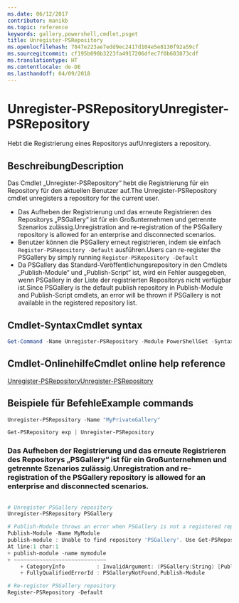 ```yaml
---
ms.date: 06/12/2017
contributor: manikb
ms.topic: reference
keywords: gallery,powershell,cmdlet,psget
title: Unregister-PSRepository
ms.openlocfilehash: 7847e223ae7edd9ec2417d104e5e8130f92a59cf
ms.sourcegitcommit: cf195b090b3223fa4917206dfec7f0b603873cdf
ms.translationtype: HT
ms.contentlocale: de-DE
ms.lasthandoff: 04/09/2018
---
```

# <a name="unregister-psrepository"></a><span data-ttu-id="97f6a-103">Unregister-PSRepository</span><span class="sxs-lookup"><span data-stu-id="97f6a-103">Unregister-PSRepository</span></span>

<span data-ttu-id="97f6a-104">Hebt die Registrierung eines Repositorys auf</span><span class="sxs-lookup"><span data-stu-id="97f6a-104">Unregisters a repository.</span></span>

## <a name="description"></a><span data-ttu-id="97f6a-105">Beschreibung</span><span class="sxs-lookup"><span data-stu-id="97f6a-105">Description</span></span>

<span data-ttu-id="97f6a-106">Das Cmdlet „Unregister-PSRepository“ hebt die Registrierung für ein Repository für den aktuellen Benutzer auf.</span><span class="sxs-lookup"><span data-stu-id="97f6a-106">The Unregister-PSRepository cmdlet unregisters a repository for the current user.</span></span>
- <span data-ttu-id="97f6a-107">Das Aufheben der Registrierung und das erneute Registrieren des Repositorys „PSGallery“ ist für ein Großunternehmen und getrennte Szenarios zulässig.</span><span class="sxs-lookup"><span data-stu-id="97f6a-107">Unregistration and re-registration of the PSGallery repository is allowed for an enterprise and disconnected scenarios.</span></span>
- <span data-ttu-id="97f6a-108">Benutzer können die PSGallery erneut registrieren, indem sie einfach `Register-PSRepository -Default` ausführen.</span><span class="sxs-lookup"><span data-stu-id="97f6a-108">Users can re-register the PSGallery by simply running `Register-PSRepository -Default`</span></span>
- <span data-ttu-id="97f6a-109">Da PSGallery das Standard-Veröffentlichungsrepository in den Cmdlets „Publish-Module“ und „Publish-Script“ ist, wird ein Fehler ausgegeben, wenn PSGallery in der Liste der registrierten Repositorys nicht verfügbar ist.</span><span class="sxs-lookup"><span data-stu-id="97f6a-109">Since PSGallery is the default publish repository in Publish-Module and Publish-Script cmdlets, an error will be thrown if PSGallery is not available in the registered repository list.</span></span>

## <a name="cmdlet-syntax"></a><span data-ttu-id="97f6a-110">Cmdlet-Syntax</span><span class="sxs-lookup"><span data-stu-id="97f6a-110">Cmdlet syntax</span></span>

```powershell
Get-Command -Name Unregister-PSRepository -Module PowerShellGet -Syntax
```
## <a name="cmdlet-online-help-reference"></a><span data-ttu-id="97f6a-111">Cmdlet-Onlinehilfe</span><span class="sxs-lookup"><span data-stu-id="97f6a-111">Cmdlet online help reference</span></span>

[<span data-ttu-id="97f6a-112">Unregister-PSRepository</span><span class="sxs-lookup"><span data-stu-id="97f6a-112">Unregister-PSRepository</span></span>](http://go.microsoft.com/fwlink/?LinkID=517130)

## <a name="example-commands"></a><span data-ttu-id="97f6a-113">Beispiele für Befehle</span><span class="sxs-lookup"><span data-stu-id="97f6a-113">Example commands</span></span>

```powershell
Unregister-PSRepository -Name "MyPrivateGallery"

Get-PSRepository exp | Unregister-PSRepository
```

### <a name="unregistration-and-re-registration-of-the-psgallery-repository-is-allowed-for-an-enterprise-and-disconnected-scenarios"></a><span data-ttu-id="97f6a-114">Das Aufheben der Registrierung und das erneute Registrieren des Repositorys „PSGallery“ ist für ein Großunternehmen und getrennte Szenarios zulässig.</span><span class="sxs-lookup"><span data-stu-id="97f6a-114">Unregistration and re-registration of the PSGallery repository is allowed for an enterprise and disconnected scenarios.</span></span>
```powershell

# Unregister PSGallery repository
Unregister-PSRepository PSGallery

# Publish-Module throws an error when PSGallery is not a registered repository
Publish-Module -Name MyModule
publish-module : Unable to find repository 'PSGallery'. Use Get-PSRepository to see all available repositories. Try again after specifying a valid repository name. You can use 'Register-PSRepository -Default' to register the PSGallery repository.
At line:1 char:1
+ publish-module -name mymodule
+ ~~~~~~~~~~~~~~~~~~~~~~~~~~~~~
    + CategoryInfo          : InvalidArgument: (PSGallery:String) [Publish-Module], ArgumentException
    + FullyQualifiedErrorId : PSGalleryNotFound,Publish-Module

# Re-register PSGallery repository
Register-PSRepository -Default
```
